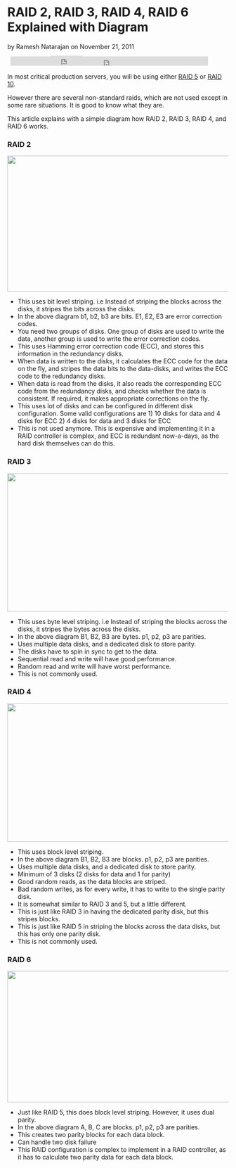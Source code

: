 <h1 class="headline" itemprop="headline">RAID 2, RAID 3, RAID 4, RAID 6 Explained with Diagram</h1>
					<div class="byline small">
						<span class="post_author_intro">by</span> <span class="post_author" itemprop="author">Ramesh Natarajan</span>
						<meta itemprop="datePublished" content="2011-11-21">
						<meta itemprop="dateModified" content="2016-03-25">
						<span class="post_date_intro">on</span> <span class="post_date" title="2011-11-21">November 21, 2011</span>
					</div>
				</div>
<div style="margin:7px 0px 6px 0px; padding:5px;">

<div style="float:left; padding:2px; width:90px"><iframe src="https://www.facebook.com/plugins/like.php?href=https%3A%2F%2Fwww.thegeekstuff.com%2F2011%2F11%2Fraid2-raid3-raid4-raid6%2F&amp;send=false&amp;layout=button_count&amp;width=450&amp;show_faces=false&amp;action=like&amp;colorscheme=light&amp;font&amp;height=21" scrolling="no" style="border:none; overflow:hidden; width:450px; height:21px;" allowtransparency="true" frameborder="0"></iframe>
</div>

<div style="width=95px">
<iframe id="twitter-widget-0" scrolling="no" allowtransparency="true" allowfullscreen="true" class="twitter-share-button twitter-share-button-rendered twitter-tweet-button" style="position: static; visibility: visible; width: 73px; height: 20px;" title="Twitter Tweet Button" src="https://platform.twitter.com/widgets/tweet_button.d7fc2fc075c61f6fa34d79a0cbbf1e34.en.html#dnt=false&amp;id=twitter-widget-0&amp;lang=en&amp;original_referer=https%3A%2F%2Fwww.thegeekstuff.com%2F2011%2F11%2Fraid2-raid3-raid4-raid6%2F&amp;size=m&amp;text=RAID%202%2C%20RAID%203%2C%20RAID%204%2C%20RAID%206%20Explained%20with%20Diagram&amp;time=1657474871992&amp;type=share&amp;url=https%3A%2F%2Fwww.thegeekstuff.com%2F2011%2F11%2Fraid2-raid3-raid4-raid6%2F" frameborder="0"></iframe><script type="text/javascript" src="https://platform.twitter.com/widgets.js"></script>
</div>

</div>
				<div class="post_content" itemprop="articleBody">
<p>In most critical production servers, you will be using either <a href="https://www.thegeekstuff.com/2010/08/raid-levels-tutorial/">RAID 5</a> or <a href="https://www.thegeekstuff.com/2011/10/raid10-vs-raid01/">RAID 10</a>.</p>
<p>However there are several non-standard raids, which are not used except in some rare situations. It is good to know what they are.</p>
<p>This article explains with a simple diagram how RAID 2, RAID 3, RAID 4, and RAID 6 works.<br>
<span id="more-8990"></span></p>
<h3>RAID 2</h3>
<img class="aligncenter size-full wp-image-8992" title="RAID 2" src="https://static.thegeekstuff.com/wp-content/uploads/2011/12/raid2.png" alt="" srcset="https://static.thegeekstuff.com/wp-content/uploads/2011/12/raid2.png 590w, https://static.thegeekstuff.com/wp-content/uploads/2011/12/raid2-300x157.png 300w" sizes="(max-width: 590px) 100vw, 590px" width="590" height="309">
<ul>
<li>This uses bit level striping. i.e Instead of striping the blocks across the disks, it stripes the bits across the disks.</li>
<li>In the above diagram b1, b2, b3 are bits. E1, E2, E3 are error correction codes.</li>
<li>You need two groups of disks. One group of disks are used to write the data, another group is used to write the error correction codes.</li>
<li>This uses Hamming error correction code (ECC), and stores this information in the redundancy disks.</li>
<li>When data is written to the disks, it calculates the ECC code for the data on the fly, and stripes the data bits to the data-disks, and writes the ECC code to the redundancy disks.</li>
<li>When data is read from the disks, it also reads the corresponding ECC code from the redundancy disks, and checks whether the data is consistent. If required, it makes appropriate corrections on the fly.</li>
<li><span>This uses lot of disks and can be configured in different disk configuration. Some valid configurations are 1) 10 disks for data and 4 disks for ECC 2) 4 disks for data and 3 disks for ECC</span></li>
<li>This is not used anymore. This is expensive and implementing it in a RAID controller is complex, and ECC is redundant now-a-days, as the hard disk themselves can do this.</li>
</ul>
<h3>RAID 3</h3>
<img loading="lazy" class="aligncenter size-full wp-image-8993" title="RAID 3" src="https://static.thegeekstuff.com/wp-content/uploads/2011/12/raid3.png" alt="" srcset="https://static.thegeekstuff.com/wp-content/uploads/2011/12/raid3.png 590w, https://static.thegeekstuff.com/wp-content/uploads/2011/12/raid3-300x160.png 300w" sizes="(max-width: 590px) 100vw, 590px" width="590" height="315">
<ul>
<li>This uses byte level striping. i.e Instead of striping the blocks across the disks, it stripes the bytes across the disks.</li>
<li>In the above diagram B1, B2, B3 are bytes. p1, p2, p3 are parities.</li>
<li>Uses multiple data disks, and a dedicated disk to store parity.</li>
<li>The disks have to spin in sync to get to the data.</li>
<li>Sequential read and write will have good performance.</li>
<li><span>Random read and write will have worst performance.</span></li>
<li>This is not commonly used.</li>
</ul>
<h3>RAID 4</h3>
<img loading="lazy" class="aligncenter size-full wp-image-8994" title="raid4" src="https://static.thegeekstuff.com/wp-content/uploads/2011/12/raid4.png" alt="" srcset="https://static.thegeekstuff.com/wp-content/uploads/2011/12/raid4.png 590w, https://static.thegeekstuff.com/wp-content/uploads/2011/12/raid4-300x160.png 300w" sizes="(max-width: 590px) 100vw, 590px" width="590" height="315">
<ul>
<li>This uses block level striping.</li>
<li>In the above diagram B1, B2, B3 are blocks. p1, p2, p3 are parities.</li>
<li>Uses multiple data disks, and a dedicated disk to store parity.</li>
<li>Minimum of 3 disks (2 disks for data and 1 for parity)</li>
<li>Good random reads, as the data blocks are striped.</li>
<li>Bad random writes, as for every write, it has to write to the single parity disk.</li>
<li>It is somewhat similar to RAID 3 and 5, but a little different.</li>
<li>This is just like RAID 3 in having the dedicated parity disk, but this stripes blocks.</li>
<li>This is just like RAID 5 in striping the blocks across the data disks, but this has only one parity disk.</li>
<li>This is not commonly used.</li>
</ul>
<h3>RAID 6</h3>
<img loading="lazy" class="aligncenter size-full wp-image-8995" title="raid 6" src="https://static.thegeekstuff.com/wp-content/uploads/2011/12/raid6.png" alt="" srcset="https://static.thegeekstuff.com/wp-content/uploads/2011/12/raid6.png 590w, https://static.thegeekstuff.com/wp-content/uploads/2011/12/raid6-300x152.png 300w" sizes="(max-width: 590px) 100vw, 590px" width="590" height="299">
<ul>
<li>Just like RAID 5, this does block level striping. However, it uses dual parity.</li>
<li>In the above diagram A, B, C are blocks. p1, p2, p3 are parities.</li>
<li>This creates two parity blocks for each data block.</li>
<li>Can handle two disk failure</li>
<li>This RAID configuration is complex to implement in a RAID controller, as it has to calculate two parity data for each data block.</li>